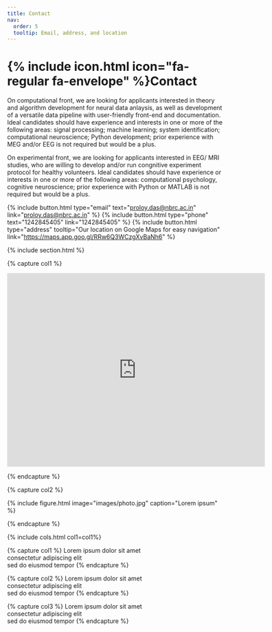 ```yaml
---
title: Contact
nav:
  order: 5
  tooltip: Email, address, and location
---
```


# {% include icon.html icon="fa-regular fa-envelope" %}Contact

On computational front, we are looking for applicants interested in theory and algorithm development for neural data anlaysis, as well as development of a versatile data pipeline with user-friendly front-end and documentation. Ideal candidates should have experience and interests in one or more of the following areas: signal processing; machine learning; system identification; computational neuroscience; Python development; prior experience with MEG and/or EEG is not required but would be a plus.

On experimental front, we are looking for applicants interested in EEG/ MRI studies, who are willing to develop and/or run congnitive experiment protocol for healthy volunteers. Ideal candidates should have experience or interests in one or more of the following areas: computational psychology, cognitive neuroscience; prior experience with Python or MATLAB is not required but would be a plus. 

{%
  include button.html
  type="email"
  text="proloy.das@nbrc.ac.in"
  link="proloy.das@nbrc.ac.in"
%}
{%
  include button.html
  type="phone"
  text="1242845405"
  link="1242845405"
%}
{%
  include button.html
  type="address"
  tooltip="Our location on Google Maps for easy navigation"
  link="https://maps.app.goo.gl/RRw6Q3WCzgXvBaNh6"
%}

{% include section.html %}

{% capture col1 %}

<iframe src="https://www.google.com/maps/embed?pb=!1m18!1m12!1m3!1d7023.684589582758!2d76.9393395704791!3d28.333373919400753!2m3!1f0!2f0!3f0!3m2!1i1024!2i768!4f13.1!3m3!1m2!1s0x390d3c0d7a2feb63%3A0xf15c5a2d9397fdfc!2sNational%20Brain%20Research%20Centre!5e0!3m2!1sen!2sin!4v1739008510491!5m2!1sen!2sin" width="600" height="450" style="border:0;" allowfullscreen="" loading="lazy" referrerpolicy="no-referrer-when-downgrade"></iframe>

{% endcapture %}

{% capture col2 %}

{%
  include figure.html
  image="images/photo.jpg"
  caption="Lorem ipsum"
%}

{% endcapture %}

{% include cols.html col1=col1%}
<!-- {% include cols.html col1=col1 col2=col2 %} -->

<!-- {% include section.html dark=true %} -->

{% capture col1 %}
Lorem ipsum dolor sit amet  
consectetur adipiscing elit  
sed do eiusmod tempor
{% endcapture %}

{% capture col2 %}
Lorem ipsum dolor sit amet  
consectetur adipiscing elit  
sed do eiusmod tempor
{% endcapture %}

{% capture col3 %}
Lorem ipsum dolor sit amet  
consectetur adipiscing elit  
sed do eiusmod tempor
{% endcapture %}
 
<!-- {% include cols.html col1=col1 col2=col2 col3=col3 %} -->
